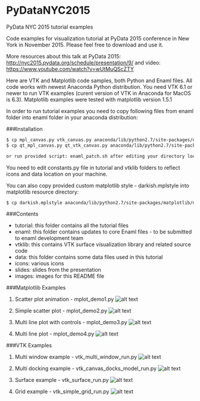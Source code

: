 # PyDataNYC2015
PyData NYC 2015 tutorial examples

Code examples for visualization tutorial at PyData 2015 conference in New York
in November 2015. Please feel free to download and use it.

More resources about this talk at PyData 2015: http://nyc2015.pydata.org/schedule/presentation/9/
and video: https://www.youtube.com/watch?v=wUtMuQScZTY

Here are VTK and Matplotlib code samples, both Python and Enaml files.
All code works with newest Anaconda Python distribution.
You need VTK 6.1 or newer to run VTK examples (curent version of VTK in Anaconda
for MacOS is 6.3). Matplotlib examples were tested with matplotlib version 1.5.1

In order to run tutorial examples you need to copy following files from enaml
folder into enaml folder in your anaconda distribution:


###Installation


```sh
$ cp mpl_canvas.py vtk_canvas.py anaconda/lib/python2.7/site-packages/enaml/widgets
$ cp qt_mpl_canvas.py qt_vtk_canvas.py anaconda/lib/python2.7/site-packages/enaml/qt

or run provided script: enaml_patch.sh after editing your directory location.
```

You need to edit constants.py file in tutorial and vtklib folders to reflect icons and data
location on your machine.

You can also copy provided custom matplotlib style - darkish.mplstyle into matplotlib resource
directory:

```sh
$ cp darkish.mplstyle anaconda/lib/python2.7/site-packages/matplotlib/mpl-data/stylelib
```

###Contents

 - tutorial: this folder contains all the tutorial files
 - enaml: this folder contains updates to core Enaml files - to be submitted
to enaml development team
 - vtklib: this contains VTK surface visualization library and related source code
 - data: this folder contains some data files used in this tutorial
 - icons: various icons
 - slides: slides from the presentation
 - images: images for this README file

###Matplotlib Examples

 1. Scatter plot animation - mplot_demo1.py
 ![alt text](https://github.com/viz4biz/PyDataNYC2015/blob/master/images/mplotlib_demo1.png "Scatter Plot Animation")

 2. Simple scatter plot - mplot_demo2.py
 ![alt text](https://github.com/viz4biz/PyDataNYC2015/blob/master/images/mplotlib_demo2.png "Scatter Plot")

 3. Multi line plot with controls - mplot_demo3.py
 ![alt text](https://github.com/viz4biz/PyDataNYC2015/blob/master/images/mplotlib_demo3.png "Multiline Plot with controls")

 4. Multi line plot - mplot_demo4.py
 ![alt text](https://github.com/viz4biz/PyDataNYC2015/blob/master/images/mplotlib_demo4.png "Multiline Plot")

###VTK Examples

1. Multi window example - vtk_multi_window_run.py
![alt text](https://github.com/viz4biz/PyDataNYC2015/blob/master/images/vtk_multi_window_demo1.png "Multi window plot")

2. Multi docking example - vtk_canvas_docks_model_run.py
![alt text](https://github.com/viz4biz/PyDataNYC2015/blob/master/images/vtk_docking_demo11.png "Multi docking plot")

3. Surface example - vtk_surface_run.py
![alt text](https://github.com/viz4biz/PyDataNYC2015/blob/master/images/vtk_surface_demo1.png "Surface plot")

4. Grid example - vtk_simple_grid_run.py
![alt text](https://github.com/viz4biz/PyDataNYC2015/blob/master/images/vtk_grid_demo1.png "Grid plot")
